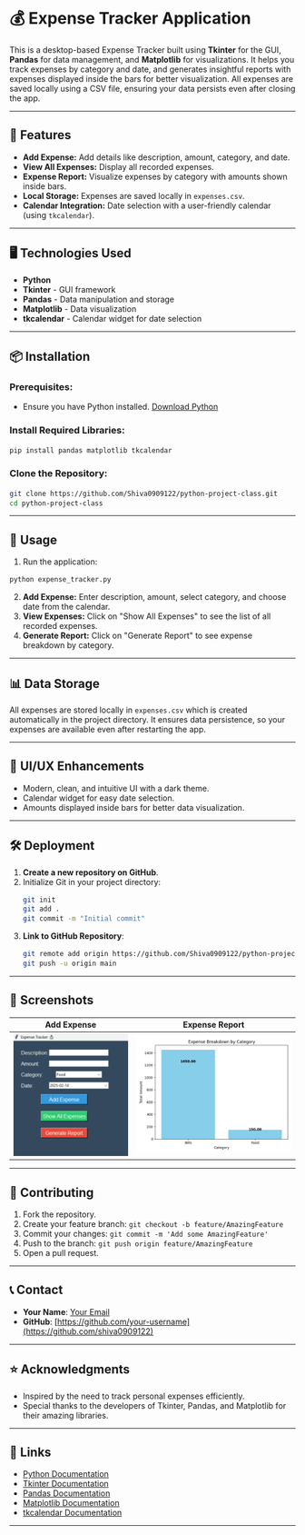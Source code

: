 # 💰 Expense Tracker Application

This is a desktop-based Expense Tracker built using **Tkinter** for the GUI, 
**Pandas** for data management, and **Matplotlib** for visualizations.
 It helps you track expenses by category and date, and generates insightful reports with expenses 
 displayed inside the bars for better visualization. All expenses are saved locally using a CSV file,
 ensuring your data persists even after closing the app.

---

## 🚀 Features

- **Add Expense:** Add details like description, amount, category, and date.
- **View All Expenses:** Display all recorded expenses.
- **Expense Report:** Visualize expenses by category with amounts shown inside bars.
- **Local Storage:** Expenses are saved locally in `expenses.csv`.
- **Calendar Integration:** Date selection with a user-friendly calendar (using `tkcalendar`).

---

## 🖥️ Technologies Used

- **Python** 
- **Tkinter** - GUI framework
- **Pandas** - Data manipulation and storage
- **Matplotlib** - Data visualization
- **tkcalendar** - Calendar widget for date selection

---

## 📦 Installation

### Prerequisites:
- Ensure you have Python installed. [Download Python](https://www.python.org/downloads/)

### Install Required Libraries:
```bash
pip install pandas matplotlib tkcalendar
```

### Clone the Repository:
```bash
git clone https://github.com/Shiva0909122/python-project-class.git
cd python-project-class
```

---

## 🔧 Usage

1. Run the application:
```bash
python expense_tracker.py
```

2. **Add Expense:** Enter description, amount, select category, and choose date from the calendar.  
3. **View Expenses:** Click on "Show All Expenses" to see the list of all recorded expenses.  
4. **Generate Report:** Click on "Generate Report" to see expense breakdown by category.  

---

## 📊 Data Storage

All expenses are stored locally in `expenses.csv` which is created automatically in the project directory. It ensures data persistence, so your expenses are available even after restarting the app.

---

## 🎨 UI/UX Enhancements

- Modern, clean, and intuitive UI with a dark theme.
- Calendar widget for easy date selection.
- Amounts displayed inside bars for better data visualization.

---

## 🛠️ Deployment

1. **Create a new repository on GitHub**.
2. Initialize Git in your project directory:
    ```bash
    git init
    git add .
    git commit -m "Initial commit"
    ```
3. **Link to GitHub Repository**:
    ```bash
    git remote add origin https://github.com/Shiva0909122/python-project-class.git
    git push -u origin main
    ```

---

## 📸 Screenshots

| Add Expense | Expense Report |
|-------------|----------------|
| ![Add Expense](./exp.png) | ![Report](./Figure_1.png) |

---

## 🤝 Contributing

1. Fork the repository.
2. Create your feature branch: `git checkout -b feature/AmazingFeature`
3. Commit your changes: `git commit -m 'Add some AmazingFeature'`
4. Push to the branch: `git push origin feature/AmazingFeature`
5. Open a pull request.

---


## 📞 Contact

- **Your Name**: [Your Email](mailto:shivarth.drona@gmail.com)
- **GitHub**: [https://github.com/your-username](https://github.com/shiva0909122)

---

## ⭐ Acknowledgments

- Inspired by the need to track personal expenses efficiently.
- Special thanks to the developers of Tkinter, Pandas, and Matplotlib for their amazing libraries.

---

## 🔗 Links

- [Python Documentation](https://docs.python.org/3/)
- [Tkinter Documentation](https://docs.python.org/3/library/tkinter.html)
- [Pandas Documentation](https://pandas.pydata.org/docs/)
- [Matplotlib Documentation](https://matplotlib.org/stable/contents.html)
- [tkcalendar Documentation](https://github.com/j4321/tkcalendar)

---
